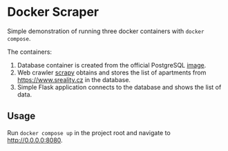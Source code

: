 # Docker Scraper

Simple demonstration of running three docker containers with `docker compose`.

The containers:

1. Database container is created from the official PostgreSQL [image](https://hub.docker.com/_/postgres).
2. Web crawler [scrapy](https://scrapy.org/) obtains and stores the list of apartments from https://www.sreality.cz in the database.
3. Simple Flask application connects to the database and shows the list of data.

## Usage

Run `docker compose up` in the project root and navigate to http://0.0.0.0:8080.
